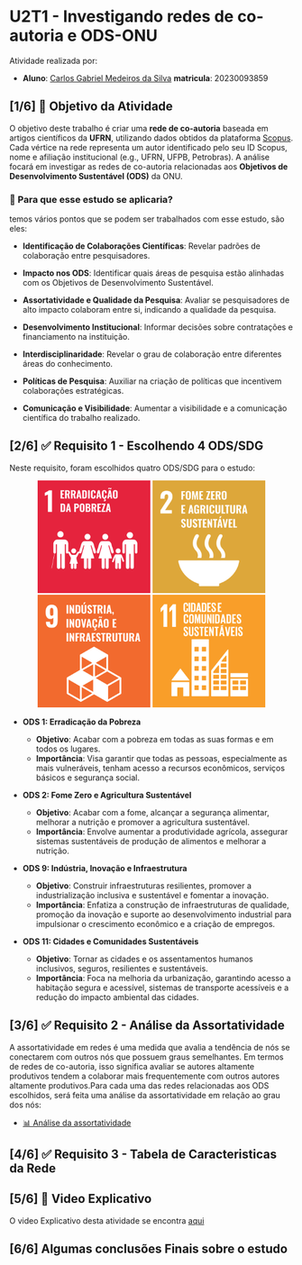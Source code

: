 # U2T1 - Investigando redes de co-autoria e ODS-ONU

Atividade realizada por:
- **Aluno**: [Carlos Gabriel Medeiros da Silva](https://github.com/CarlosG18) **matricula**: 20230093859

## [1/6] 🎯 Objetivo da Atividade

O objetivo deste trabalho é criar uma **rede de co-autoria** baseada em artigos científicos da **UFRN**, utilizando dados obtidos da plataforma [Scopus](). Cada vértice na rede representa um autor identificado pelo seu ID Scopus, nome e afiliação institucional (e.g., UFRN, UFPB, Petrobras). A análise focará em investigar as redes de co-autoria relacionadas aos **Objetivos de Desenvolvimento Sustentável (ODS)** da ONU.

### 🤔 Para que esse estudo se aplicaria? 

temos vários pontos que se podem ser trabalhados com esse estudo, são eles:

- **Identificação de Colaborações Científicas**: Revelar padrões de colaboração entre pesquisadores.

- **Impacto nos ODS**: Identificar quais áreas de pesquisa estão alinhadas com os Objetivos de Desenvolvimento Sustentável.

- **Assortatividade e Qualidade da Pesquisa**: Avaliar se pesquisadores de alto impacto colaboram entre si, indicando a qualidade da pesquisa.

- **Desenvolvimento Institucional**: Informar decisões sobre contratações e financiamento na instituição.

- **Interdisciplinaridade**: Revelar o grau de colaboração entre diferentes áreas do conhecimento.

- **Políticas de Pesquisa**: Auxiliar na criação de políticas que incentivem colaborações estratégicas.

- **Comunicação e Visibilidade**: Aumentar a visibilidade e a comunicação científica do trabalho realizado.

## [2/6] ✅ Requisito 1 - Escolhendo 4 ODS/SDG

Neste requisito, foram escolhidos quatro ODS/SDG para o estudo:

<p align="center">
    <img width=200 src="./imgs/ods1.png"/>
    <img width=200 src="./imgs/ods2.png"/>
    <img width=200 src="./imgs/ods9.png"/>
    <img width=200 src="./imgs/ods11.png"/>
</p>

- **ODS 1: Erradicação da Pobreza**
  - **Objetivo**: Acabar com a pobreza em todas as suas formas e em todos os lugares.
  - **Importância**: Visa garantir que todas as pessoas, especialmente as mais vulneráveis, tenham acesso a recursos econômicos, serviços básicos e segurança social.

- **ODS 2: Fome Zero e Agricultura Sustentável**
  - **Objetivo**: Acabar com a fome, alcançar a segurança alimentar, melhorar a nutrição e promover a agricultura sustentável.
  - **Importância**: Envolve aumentar a produtividade agrícola, assegurar sistemas sustentáveis de produção de alimentos e melhorar a nutrição.

- **ODS 9: Indústria, Inovação e Infraestrutura**
  - **Objetivo**: Construir infraestruturas resilientes, promover a industrialização inclusiva e sustentável e fomentar a inovação.
  - **Importância**: Enfatiza a construção de infraestruturas de qualidade, promoção da inovação e suporte ao desenvolvimento industrial para impulsionar o crescimento econômico e a criação de empregos.

- **ODS 11: Cidades e Comunidades Sustentáveis**
  - **Objetivo**: Tornar as cidades e os assentamentos humanos inclusivos, seguros, resilientes e sustentáveis.
  - **Importância**: Foca na melhoria da urbanização, garantindo acesso a habitação segura e acessível, sistemas de transporte acessíveis e a redução do impacto ambiental das cidades.

## [3/6] ✅ Requisito 2 - Análise da Assortatividade

A assortatividade em redes é uma medida que avalia a tendência de nós se conectarem com outros nós que possuem graus semelhantes. Em termos de redes de co-autoria, isso significa avaliar se autores altamente produtivos tendem a colaborar mais frequentemente com outros autores altamente produtivos.Para cada uma das redes relacionadas aos ODS escolhidos, será feita uma análise da assortatividade em relação ao grau dos nós:

- [📊 Análise da assortatividade](./assortatividade.md)

## [4/6] ✅ Requisito 3 - Tabela de Caracteristicas da Rede

## [5/6] 🎥 Video Explicativo
O video Explicativo desta atividade se encontra [aqui]()

## [6/6] Algumas conclusões Finais sobre o estudo


